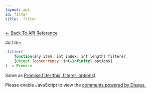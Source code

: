 ```yaml
---
layout: api
id: filter
title: .filter
---
```



[← Back To API Reference](/docs/api-reference.html)
<div class="api-code-section"><markdown>
##.filter

```js
.filter(
    function(any item, int index, int length) filterer,
    [Object {concurrency: int=Infinity} options]
) -> Promise
```

Same as [Promise.filter(this, filterer, options)](.).
</markdown></div>

<div id="disqus_thread"></div>
<script type="text/javascript">
    var disqus_shortname = "bluebirdjs";
    var disqus_identifier = "disqus-id-filter";
    
    (function() {
        var dsq = document.createElement("script"); dsq.type = "text/javascript"; dsq.async = true;
        dsq.src = "//" + disqus_shortname + ".disqus.com/embed.js";
        (document.getElementsByTagName("head")[0] || document.getElementsByTagName("body")[0]).appendChild(dsq);
    })();
</script>
<noscript>Please enable JavaScript to view the <a href="https://disqus.com/?ref_noscript" rel="nofollow">comments powered by Disqus.</a></noscript>